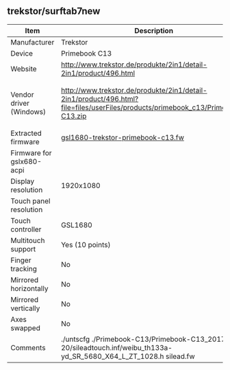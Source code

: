 trekstor/surftab7new
--------------------

| Item | Description | Comment |
|------|-------------| ------- |
| Manufacturer            | Trekstor                 |
| Device                  | Primebook C13            |
| Website                 | http://www.trekstor.de/produkte/2in1/detail-2in1/product/496.html |
| Vendor driver (Windows) | http://www.trekstor.de/produkte/2in1/detail-2in1/product/496.html?file=files/userFiles/products/primebook_c13/Primebook-C13.zip | Driver package 400M (relevant dirver in `Primebook-C13_2017-11-20/sileadtouch.inf` |
| Extracted firmware      | [gsl1680-trekstor-primebook-c13.fw](/firmware/linux/silead/gsl1680-trekstor-primebook-c13.fw) |
| Firmware for gslx680-acpi | |
| Display resolution      | 1920x1080 |
| Touch panel resolution  |  |
| Touch controller        | GSL1680 |
| Multitouch support      | Yes (10 points) |
| Finger tracking         | No |
| Mirrored horizontally   | No |
| Mirrored vertically     | No |
| Axes swapped            | No |
| Comments                 | ./untscfg ./Primebook-C13/Primebook-C13_2017-11-20/sileadtouch.inf/weibu_th133a-yd_SR_5680_X64_L_ZT_1028.h silead.fw|
